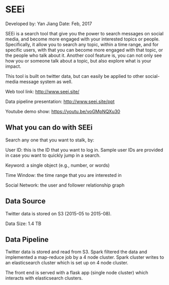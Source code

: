# SEEi
Developed by: Yan Jiang
Date: Feb, 2017


SEEi is a search tool that give you the power to search messages on social media, and become more engaged with your interested topics or people. Specifically, it allow you to search any topic, within a time range, and for specific users, with that you can become more engaged with that topic, or the people who talk about it. Another cool feature is, you can not only see how you or someone talk about a topic, but also explore what is your impact. 

This tool is built on twitter data, but can easily be applied to other social-media message system as well.

Web tool link: http://www.seei.site/

Data pipeline presentation: http://www.seei.site/ppt

Youtube demo show: https://youtu.be/voGMpNQXu30


## What you can do with SEEi
Search any one that you want to stalk, by:

User ID: this is the ID that you want to log in. Sample user IDs are provided in case you want to quickly jump in a search.

Keyword: a single object (e.g., number, or words)

Time Window: the time range that you are interested in 

Social Network: the user and follower relationship graph


## Data Source
Twitter data is stored on S3 (2015-05 to 2015-08). 

Data Size: 1.4 TB

## Data Pipeline
Twitter data is stored and read from S3. Spark filtered the data and implemented a map-reduce job by a 4 node cluster. Spark cluster writes to an elasticsearch cluster which is set up on 4 node cluster. 

The front end is served with a flask app (single node cluster) which interacts with elasticsearch clusters.
